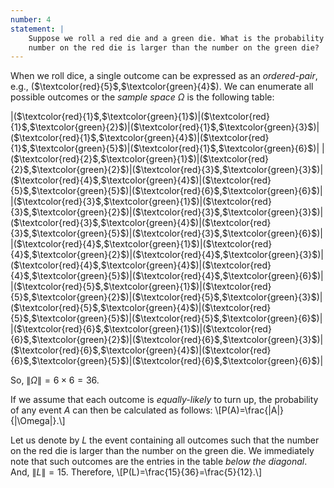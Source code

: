```yaml
---
number: 4
statement: |
    Suppose we roll a red die and a green die. What is the probability that the
    number on the red die is larger than the number on the green die?
---
```

When we roll dice, a single outcome can be expressed as an *ordered-pair*, e.g., ($\textcolor{red}{5}$,$\textcolor{green}{4}$).
We can enumerate all possible outcomes or the *sample space* $\Omega$ is the following table:

|($\textcolor{red}{1}$,$\textcolor{green}{1}$)|($\textcolor{red}{1}$,$\textcolor{green}{2}$)|($\textcolor{red}{1}$,$\textcolor{green}{3}$)|($\textcolor{red}{1}$,$\textcolor{green}{4}$)|($\textcolor{red}{1}$,$\textcolor{green}{5}$)|($\textcolor{red}{1}$,$\textcolor{green}{6}$)|
|($\textcolor{red}{2}$,$\textcolor{green}{1}$)|($\textcolor{red}{2}$,$\textcolor{green}{2}$)|($\textcolor{red}{3}$,$\textcolor{green}{3}$)|($\textcolor{red}{4}$,$\textcolor{green}{4}$)|($\textcolor{red}{5}$,$\textcolor{green}{5}$)|($\textcolor{red}{6}$,$\textcolor{green}{6}$)|
|($\textcolor{red}{3}$,$\textcolor{green}{1}$)|($\textcolor{red}{3}$,$\textcolor{green}{2}$)|($\textcolor{red}{3}$,$\textcolor{green}{3}$)|($\textcolor{red}{3}$,$\textcolor{green}{4}$)|($\textcolor{red}{3}$,$\textcolor{green}{5}$)|($\textcolor{red}{3}$,$\textcolor{green}{6}$)|
|($\textcolor{red}{4}$,$\textcolor{green}{1}$)|($\textcolor{red}{4}$,$\textcolor{green}{2}$)|($\textcolor{red}{4}$,$\textcolor{green}{3}$)|($\textcolor{red}{4}$,$\textcolor{green}{4}$)|($\textcolor{red}{4}$,$\textcolor{green}{5}$)|($\textcolor{red}{4}$,$\textcolor{green}{6}$)|
|($\textcolor{red}{5}$,$\textcolor{green}{1}$)|($\textcolor{red}{5}$,$\textcolor{green}{2}$)|($\textcolor{red}{5}$,$\textcolor{green}{3}$)|($\textcolor{red}{5}$,$\textcolor{green}{4}$)|($\textcolor{red}{5}$,$\textcolor{green}{5}$)|($\textcolor{red}{5}$,$\textcolor{green}{6}$)|
|($\textcolor{red}{6}$,$\textcolor{green}{1}$)|($\textcolor{red}{6}$,$\textcolor{green}{2}$)|($\textcolor{red}{6}$,$\textcolor{green}{3}$)|($\textcolor{red}{6}$,$\textcolor{green}{4}$)|($\textcolor{red}{6}$,$\textcolor{green}{5}$)|($\textcolor{red}{6}$,$\textcolor{green}{6}$)|

So, $\|\Omega\|=6\times6=36$. 

If we assume that each outcome is *equally-likely* to turn up, the probability
of any event $A$ can then be calculated as follows:
\\[P(A)=\frac{\|A\|}{\|\Omega\|}.\\]

Let us denote by $L$ the event containing all outcomes such that the number on the red die is larger than the number on the green die. We immediately note that such outcomes are the entries in the table *below the diagonal*. And,
$\|L\|=15$. Therefore, \\[P(L)=\frac{15}{36}=\frac{5}{12}.\\]